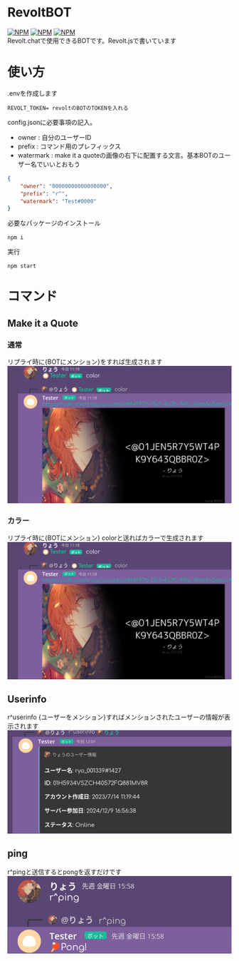 # RevoltBOT
[![NPM](https://nodei.co/npm/revolt.js.png?compact=true)](https://npmjs.org/package/revolt.js)
[![NPM](https://nodei.co/npm/revolthandler.js.png?compact=true)](https://npmjs.org/package/revolthandler.js)
[![NPM](https://nodei.co/npm/makeitaquote.png?compact=true)](https://npmjs.org/package/makeitaquote)
<br>
Revolt.chatで使用できるBOTです。Revolt.jsで書いています
# 使い方
.envを作成します
```
REVOLT_TOKEN= revoltのBOTのTOKENを入れる
```

config.jsonに必要事項の記入。
- owner : 自分のユーザーID
- prefix : コマンド用のプレフィックス
- watermark : make it a quoteの画像の右下に配置する文言。基本BOTのユーザー名でいいとおもう
```json
{
    "owner": "00000000000000000",
    "prefix": "r^",
    "watermark": "Test#0000"
}
```
必要なパッケージのインストール
```
npm i
```
実行
```
npm start
```

# コマンド
## Make it a Quote
### 通常
リプライ時に{BOTにメンション}をすれば生成されます<br>
![alt text](<image/Screenshot 2025-01-20 12.41.52.png>)
### カラー
リプライ時に{BOTにメンション} colorと送ればカラーで生成されます<br>
![alt text](<image/Screenshot 2025-01-20 12.41.52.png>)
## Userinfo
r^userinfo {ユーザーをメンション}すればメンションされたユーザーの情報が表示されます<br>
![alt text](<image/Screenshot 2025-01-20 12.41.10.png>)
## ping
r^pingと送信するとpongを返すだけです<br>
![alt text](<image/Screenshot 2025-01-20 12.48.25.png>)